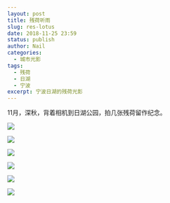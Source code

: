 ```yaml
---
layout: post
title: 残荷听雨
slug: res-lotus
date: 2018-11-25 23:59
status: publish
author: Nail
categories: 
  - 城市光影
tags: 
  - 残荷
  - 日湖
  - 宁波
excerpt: 宁波日湖的残荷光影
---
```


11月，深秋，背着相机到日湖公园，拍几张残荷留作纪念。

![](./images/20181125-canhe/ch-1.jpg)

![](./images/20181125-canhe/ch-2.jpg)

![](./images/20181125-canhe/ch-3.jpg)

![](./images/20181125-canhe/ch-4.jpg)

![](./images/20181125-canhe/ch-5.jpg)

![](./images/20181125-canhe/ch-6.jpg)
